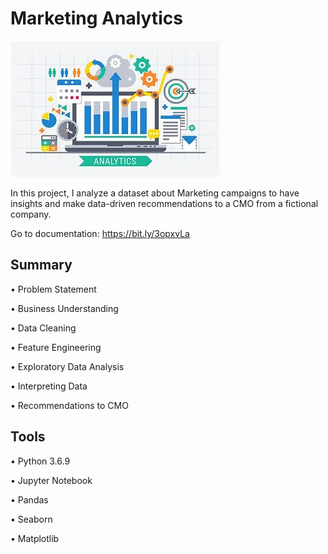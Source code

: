 # Marketing Analytics
![Image](image.jpeg)

In this project, I analyze a dataset about Marketing campaigns to have insights and make data-driven recommendations to a CMO from a fictional company.

Go to documentation: https://bit.ly/3opxvLa

## Summary

• Problem Statement

• Business Understanding

• Data Cleaning

• Feature Engineering

• Exploratory Data Analysis

• Interpreting Data

• Recommendations to CMO

## Tools

• Python 3.6.9

• Jupyter Notebook

• Pandas

• Seaborn

• Matplotlib
